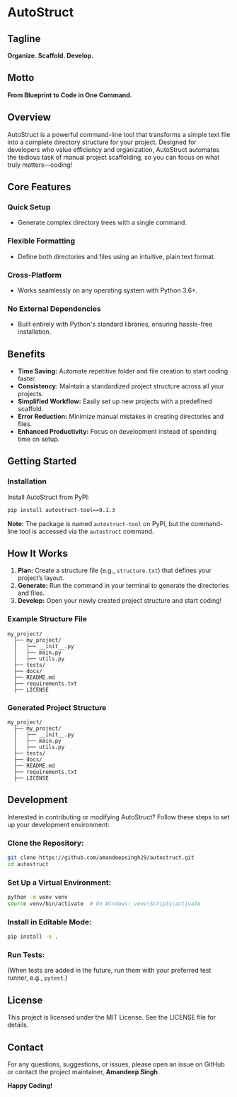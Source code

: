 # AutoStruct

## Tagline

**Organize. Scaffold. Develop.**

## Motto

**From Blueprint to Code in One Command.**

## Overview

AutoStruct is a powerful command-line tool that transforms a simple text file into a complete directory structure for your project. Designed for developers who value efficiency and organization, AutoStruct automates the tedious task of manual project scaffolding, so you can focus on what truly matters—coding!

## Core Features

### Quick Setup

- Generate complex directory trees with a single command.

### Flexible Formatting

- Define both directories and files using an intuitive, plain text format.

### Cross-Platform

- Works seamlessly on any operating system with Python 3.6+.

### No External Dependencies

- Built entirely with Python's standard libraries, ensuring hassle-free installation.

## Benefits

- **Time Saving:** Automate repetitive folder and file creation to start coding faster.
- **Consistency:** Maintain a standardized project structure across all your projects.
- **Simplified Workflow:** Easily set up new projects with a predefined scaffold.
- **Error Reduction:** Minimize manual mistakes in creating directories and files.
- **Enhanced Productivity:** Focus on development instead of spending time on setup.

## Getting Started

### Installation

Install AutoStruct from PyPI:

```bash
pip install autostruct-tool==0.1.3
```

**Note:** The package is named `autostruct-tool` on PyPI, but the command-line tool is accessed via the `autostruct` command.

## How It Works

1. **Plan:** Create a structure file (e.g., `structure.txt`) that defines your project’s layout.
2. **Generate:** Run the command in your terminal to generate the directories and files.
3. **Develop:** Open your newly created project structure and start coding!

### Example Structure File

```plaintext
my_project/
  ├── my_project/
  │   ├── __init__.py
  │   ├── main.py
  │   ├── utils.py
  ├── tests/
  ├── docs/
  ├── README.md
  ├── requirements.txt
  ├── LICENSE
```

### Generated Project Structure

```plaintext
my_project/
  ├── my_project/
  │   ├── __init__.py
  │   ├── main.py
  │   ├── utils.py
  ├── tests/
  ├── docs/
  ├── README.md
  ├── requirements.txt
  ├── LICENSE
```

## Development

Interested in contributing or modifying AutoStruct? Follow these steps to set up your development environment:

### Clone the Repository:

```bash
git clone https://github.com/amandeepsingh29/autostruct.git
cd autostruct
```

### Set Up a Virtual Environment:

```bash
python -m venv venv
source venv/bin/activate  # On Windows: venv\Scripts\activate
```

### Install in Editable Mode:

```bash
pip install -e .
```

### Run Tests:

(When tests are added in the future, run them with your preferred test runner, e.g., `pytest`.)

## License

This project is licensed under the MIT License. See the LICENSE file for details.

## Contact

For any questions, suggestions, or issues, please open an issue on GitHub or contact the project maintainer, **Amandeep Singh**.

**Happy Coding!**

